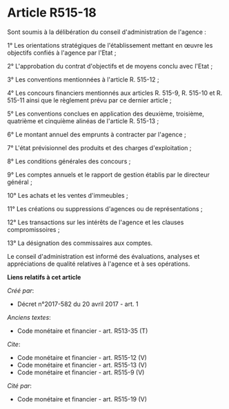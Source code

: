 # Article R515-18

Sont soumis à la délibération du conseil d'administration de l'agence : 

1° Les orientations stratégiques de l'établissement mettant en œuvre les objectifs confiés à l'agence par l'Etat ; 

2° L'approbation du contrat d'objectifs et de moyens conclu avec l'Etat ; 

3° Les conventions mentionnées à l'article R. 515-12 ; 

4° Les concours financiers mentionnés aux articles R. 515-9, R. 515-10 et R. 515-11 ainsi que le règlement prévu par ce
dernier article ; 

5° Les conventions conclues en application des deuxième, troisième, quatrième et cinquième alinéas de l'article R. 515-13 ; 

6° Le montant annuel des emprunts à contracter par l'agence ; 

7° L'état prévisionnel des produits et des charges d'exploitation ; 

8° Les conditions générales des concours ; 

9° Les comptes annuels et le rapport de gestion établis par le directeur général ; 

10° Les achats et les ventes d'immeubles ; 

11° Les créations ou suppressions d'agences ou de représentations ; 

12° Les transactions sur les intérêts de l'agence et les clauses compromissoires ; 

13° La désignation des commissaires aux comptes. 

Le conseil d'administration est informé des évaluations, analyses et appréciations de qualité relatives à l'agence et à ses
opérations.

**Liens relatifs à cet article**

_Créé par_:

  - Décret n°2017-582 du 20 avril 2017 - art. 1

_Anciens textes_:

  - Code monétaire et financier - art. R513-35 (T)

_Cite_:

  - Code monétaire et financier - art. R515-12 (V)
  - Code monétaire et financier - art. R515-13 (V)
  - Code monétaire et financier - art. R515-9 (V)

_Cité par_:

  - Code monétaire et financier - art. R515-19 (V)
